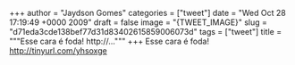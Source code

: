 
+++
author = "Jaydson Gomes"
categories = ["tweet"]
date = "Wed Oct 28 17:19:49 +0000 2009"
draft = false
image = "{TWEET_IMAGE}"
slug = "d71eda3cde138bef77d31d83402615859006073d"
tags = ["tweet"]
title = """Esse cara é foda! http://..."""
+++
Esse cara é foda! http://tinyurl.com/yhsoxge
